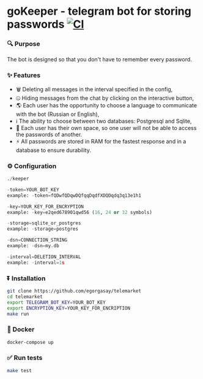 # goKeeper - telegram bot for storing passwords [![CI](https://github.com/egorgasay/password-keeper/actions/workflows/go.yml/badge.svg)](https://github.com/egorgasay/password-keeper/actions/workflows/go.yml)

### 🔍️ Purpose
The bot is designed so that you don't have to remember every password.

### ✨ Features
- 🗑 Deleting all messages in the interval specified in the config,
- 🤐 Hiding messages from the chat by clicking on the interactive button,
- 🌎 Each user has the opportunity to choose a language to communicate with the bot (Russian or English),
- ℹ️ The ability to choose between two databases: Postgresql and Sqlite,
- 👤 Each user has their own space, so one user will not be able to access the passwords of another.
- ⚡️ All passwords are stored in RAM for the fastest response and in a database to ensure durability.

### ⚙️ Configuration
```python
./keeper

-token=YOUR_BOT_KEY 
example: -token=fQDwfQDqwDQfqqDqdfXDQDqdq3q13e1h1

-key=YOUR_KEY_FOR_ENCRYPTION 
example: -key=e2qed678901qwd56 (16, 24 or 32 symbols)

-storage=sqlite_or_postgres 
example: -storage=postgres

-dsn=CONNECTION_STRING 
example: -dsn=my.db

-interval=DELETION_INTERVAL 
example: -interval=1s
```

### ⏬ Installation

```bash
git clone https://github.com/egorgasay/telemarket
cd telemarket
export TELEGRAM_BOT_KEY=YOUR_BOT_KEY
export ENCRYPTION_KEY=YOUR_KEY_FOR_ENCRIPTION
make run
```

### 🐋 Docker
```bash
docker-compose up
```

### ✅ Run tests

```bash
make test
```
